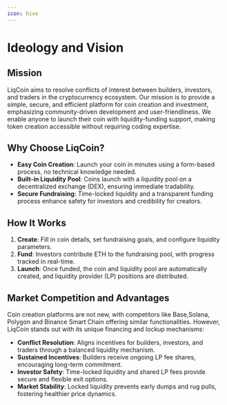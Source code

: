 ```yaml
---
icon: hive
---
```


# Ideology and Vision

## Mission

LiqCoin aims to resolve conflicts of interest between builders, investors, and traders in the cryptocurrency ecosystem. Our mission is to provide a simple, secure, and efficient platform for coin creation and investment, emphasizing community-driven development and user-friendliness. We enable anyone to launch their  coin with liquidity-funding support, making token creation accessible without requiring coding expertise.

## Why Choose LiqCoin?

* **Easy Coin Creation**: Launch your coin in minutes using a form-based process, no technical knowledge needed.
* **Built-in Liquidity Pool**: Coins launch with a liquidity pool on a decentralized exchange (DEX), ensuring immediate tradability.
* **Secure Fundraising**: Time-locked liquidity and a transparent funding process enhance safety for investors and credibility for creators.

## How It Works

1. **Create**: Fill in coin details, set fundraising goals, and configure liquidity parameters.
2. **Fund**: Investors contribute ETH to the fundraising pool, with progress tracked in real-time.
3. **Launch**: Once funded, the coin and liquidity pool are automatically created, and liquidity provider (LP) positions are distributed.

## Market Competition and Advantages

Coin creation platforms are not new, with competitors like Base,Solana, Polygon and Binance Smart Chain offering similar functionalities. However, LiqCoin stands out with its unique financing and lockup mechanisms:

* **Conflict Resolution**: Aligns incentives for builders, investors, and traders through a balanced liquidity mechanism.
* **Sustained Incentives**: Builders receive ongoing LP fee shares, encouraging long-term commitment.
* **Investor Safety**: Time-locked liquidity and shared LP fees provide secure and flexible exit options.
* **Market Stability**: Locked liquidity prevents early dumps and rug pulls, fostering healthier price dynamics.
